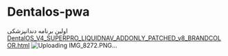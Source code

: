 # Dentalos-pwa
اولین برنامه دندانپزشکی
[DentalOS_V4_SUPERPRO_LIQUIDNAV_ADDONLY_PATCHED_v8_BRANDCOLOR.html](https://github.com/user-attachments/files/21908050/DentalOS_V4_SUPERPRO_LIQUIDNAV_ADDONLY_PATCHED_v8_BRANDCOLOR.html)
![Uploading IMG_8272.PNG…]()
